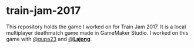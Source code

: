 # train-jam-2017

This repository holds the game I worked on for Train Jam 2017. It is a local multiplayer deathmatch game made in GameMaker Studio. I worked on this game with [@gupa23](https://twitter.com/gupa23) and [@__Lajong__](https://twitter.com/__Lajong__).
